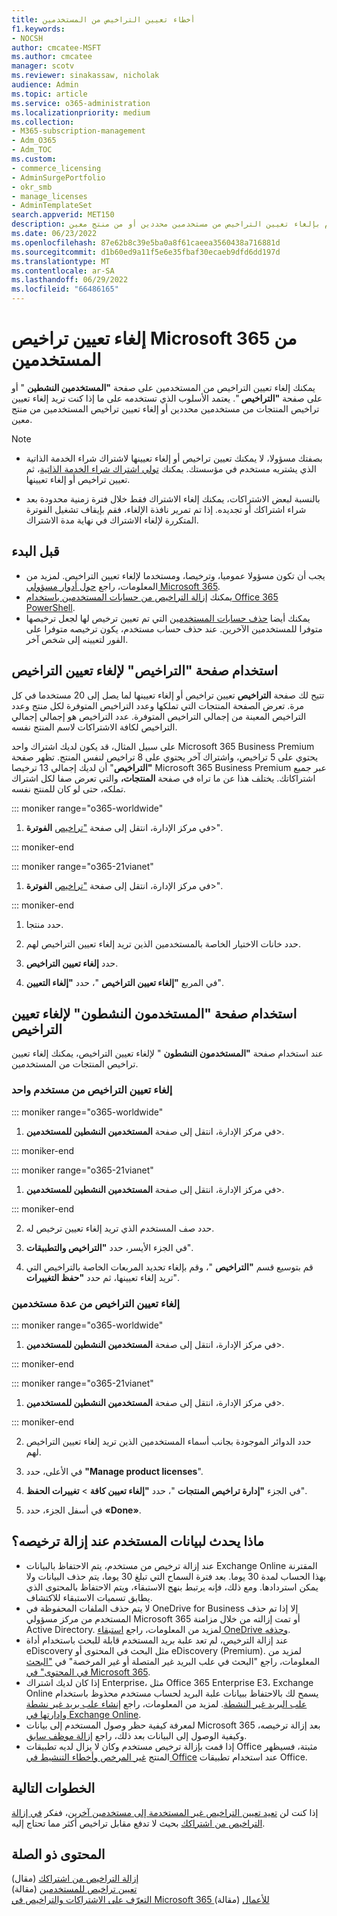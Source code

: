 ```yaml
---
title: أخطاء تعيين التراخيص من المستخدمين
f1.keywords:
- NOCSH
author: cmcatee-MSFT
ms.author: cmcatee
manager: scotv
ms.reviewer: sinakassaw, nicholak
audience: Admin
ms.topic: article
ms.service: o365-administration
ms.localizationpriority: medium
ms.collection:
- M365-subscription-management
- Adm_O365
- Adm_TOC
ms.custom:
- commerce_licensing
- AdminSurgePortfolio
- okr_smb
- manage_licenses
- AdminTemplateSet
search.appverid: MET150
description: يعتمد الأسلوب الذي تستخدمه لإلغاء تعيين تراخيص المنتجات على ما إذا كنت تقوم بإلغاء تعيين التراخيص من مستخدمين محددين أو من منتج معين.
ms.date: 06/23/2022
ms.openlocfilehash: 87e62b8c39e5ba0a8f61caeea3560438a716881d
ms.sourcegitcommit: d1b60ed9a11f5e6e35fbaf30ecaeb9dfd6dd197d
ms.translationtype: MT
ms.contentlocale: ar-SA
ms.lasthandoff: 06/29/2022
ms.locfileid: "66486165"
---
```

# <a name="unassign-microsoft-365-licenses-from-users"></a>إلغاء تعيين تراخيص Microsoft 365 من المستخدمين

يمكنك إلغاء تعيين التراخيص من المستخدمين على صفحة **"المستخدمين النشطين** " أو على صفحة **"التراخيص** ". يعتمد الأسلوب الذي تستخدمه على ما إذا كنت تريد إلغاء تعيين تراخيص المنتجات من مستخدمين محددين أو إلغاء تعيين تراخيص المستخدمين من منتج معين.

> [!NOTE]
> 
> - بصفتك مسؤولا، لا يمكنك تعيين تراخيص أو إلغاء تعيينها لاشتراك شراء الخدمة الذاتية الذي يشتريه مستخدم في مؤسستك. يمكنك [تولي اشتراك شراء الخدمة الذاتية](../../commerce/subscriptions/manage-self-service-purchases-admins.md#take-over-a-self-service-purchase-subscription)، ثم تعيين تراخيص أو إلغاء تعيينها.
> 
> - بالنسبة لبعض الاشتراكات، يمكنك إلغاء الاشتراك فقط خلال فترة زمنية محدودة بعد شراء اشتراكك أو تجديده. إذا تم تمرير نافذة الإلغاء، فقم بإيقاف تشغيل الفوترة المتكررة لإلغاء الاشتراك في نهاية مدة الاشتراك.

## <a name="before-you-begin"></a>قبل البدء

- يجب أن تكون مسؤولا عموميا، وترخيصا، ومستخدما لإلغاء تعيين التراخيص. لمزيد من المعلومات، راجع [حول أدوار مسؤولي Microsoft 365](../add-users/about-admin-roles.md).
- يمكنك [إزالة التراخيص من حسابات المستخدمين باستخدام Office 365 PowerShell](../../enterprise/remove-licenses-from-user-accounts-with-microsoft-365-powershell.md).
- يمكنك أيضا [حذف حسابات المستخدمين](../add-users/delete-a-user.md) التي تم تعيين ترخيص لها لجعل ترخيصها متوفرا للمستخدمين الآخرين. عند حذف حساب مستخدم، يكون ترخيصه متوفرا على الفور لتعيينه إلى شخص آخر.

## <a name="use-the-licenses-page-to-unassign-licenses"></a>استخدام صفحة "التراخيص" لإلغاء تعيين التراخيص

تتيح لك صفحة **التراخيص** تعيين تراخيص أو إلغاء تعيينها لما يصل إلى 20 مستخدما في كل مرة. تعرض الصفحة المنتجات التي تملكها وعدد التراخيص المتوفرة لكل منتج وعدد التراخيص المعينة من إجمالي التراخيص المتوفرة. عدد التراخيص هو إجمالي إجمالي التراخيص لكافة الاشتراكات لاسم المنتج نفسه.

على سبيل المثال، قد يكون لديك اشتراك واحد Microsoft 365 Business Premium يحتوي على 5 تراخيص، واشتراك آخر يحتوي على 8 تراخيص لنفس المنتج. تظهر صفحة **"التراخيص**" أن لديك إجمالي 13 ترخيصا Microsoft 365 Business Premium عبر جميع اشتراكاتك. يختلف هذا عن ما تراه في صفحة **المنتجات،** والتي تعرض صفا لكل اشتراك تملكه، حتى لو كان للمنتج نفسه.

::: moniker range="o365-worldwide"

1. في مركز الإدارة، انتقل إلى صفحة <a href="https://go.microsoft.com/fwlink/p/?linkid=842264" target="_blank">"تراخيص</a> **الفوترة**\>".

::: moniker-end

::: moniker range="o365-21vianet"

1. في مركز الإدارة، انتقل إلى صفحة <a href="https://go.microsoft.com/fwlink/p/?linkid=850625" target="_blank">"تراخيص</a> **الفوترة**\>".

::: moniker-end

1. حدد منتجا.

2. حدد خانات الاختيار الخاصة بالمستخدمين الذين تريد إلغاء تعيين التراخيص لهم.

3. حدد **إلغاء تعيين التراخيص**.

4. في المربع **"إلغاء تعيين التراخيص** "، حدد **"إلغاء التعيين**".

## <a name="use-the-active-users-page-to-unassign-licenses"></a>استخدام صفحة "المستخدمون النشطون" لإلغاء تعيين التراخيص

عند استخدام صفحة **"المستخدمون النشطون** " لإلغاء تعيين التراخيص، يمكنك إلغاء تعيين تراخيص المنتجات من المستخدمين.

### <a name="unassign-licenses-from-one-user"></a>إلغاء تعيين التراخيص من مستخدم واحد

::: moniker range="o365-worldwide"

1. في مركز الإدارة، انتقل إلى صفحة **المستخدمين النشطين للمستخدمين**\>.<a href="https://go.microsoft.com/fwlink/p/?linkid=834822" target="_blank"></a>

::: moniker-end

::: moniker range="o365-21vianet"

1. في مركز الإدارة، انتقل إلى صفحة **المستخدمين النشطين للمستخدمين**\>.<a href="https://go.microsoft.com/fwlink/p/?linkid=850628" target="_blank"></a>

::: moniker-end

2. حدد صف المستخدم الذي تريد إلغاء تعيين ترخيص له.

3. في الجزء الأيسر، حدد **"التراخيص والتطبيقات**".

4. قم بتوسيع قسم **"التراخيص** "، وقم بإلغاء تحديد المربعات الخاصة بالتراخيص التي تريد إلغاء تعيينها، ثم حدد **"حفظ التغييرات**".

### <a name="unassign-licenses-from-multiple-users"></a>إلغاء تعيين التراخيص من عدة مستخدمين

::: moniker range="o365-worldwide"

1. في مركز الإدارة، انتقل إلى صفحة **المستخدمين النشطين للمستخدمين**\>.<a href="https://go.microsoft.com/fwlink/p/?linkid=834822" target="_blank"></a>

::: moniker-end

::: moniker range="o365-21vianet"

1. في مركز الإدارة، انتقل إلى صفحة **المستخدمين النشطين للمستخدمين**\>.<a href="https://go.microsoft.com/fwlink/p/?linkid=850628" target="_blank"></a>

::: moniker-end

2. حدد الدوائر الموجودة بجانب أسماء المستخدمين الذين تريد إلغاء تعيين التراخيص لهم.

3. في الأعلى، حدد **"Manage product licenses**".

4. في الجزء **"إدارة تراخيص المنتجات** "، حدد **"إلغاء تعيين كافة** > **تغييرات الحفظ**".

5. في أسفل الجزء، حدد **«Done»**.  

## <a name="what-happens-to-a-users-data-when-you-remove-their-license"></a>ماذا يحدث لبيانات المستخدم عند إزالة ترخيصه؟

- عند إزالة ترخيص من مستخدم، يتم الاحتفاظ بالبيانات Exchange Online المقترنة بهذا الحساب لمدة 30 يوما. بعد فترة السماح التي تبلغ 30 يوما، يتم حذف البيانات ولا يمكن استردادها. ومع ذلك، فإنه يرتبط بنهج الاستبقاء، ويتم الاحتفاظ بالمحتوى الذي يطابق تسميات الاستبقاء للاكتشاف.
- لا يتم حذف الملفات المحفوظة في OneDrive for Business إلا إذا تم حذف المستخدم من مركز مسؤولي Microsoft 365 أو تمت إزالته من خلال مزامنة Active Directory. لمزيد من المعلومات، راجع [استبقاء OneDrive وحذفه](/onedrive/retention-and-deletion).
- عند إزالة الترخيص، لم تعد علبة بريد المستخدم قابلة للبحث باستخدام أداة eDiscovery مثل البحث في المحتوى أو eDiscovery (Premium). لمزيد من المعلومات، راجع "البحث في علب البريد غير المتصلة أو غير المرخصة" في ["البحث في المحتوى" في Microsoft 365](../../compliance/content-search.md).
- إذا كان لديك اشتراك Enterprise، مثل Office 365 Enterprise E3، Exchange Online يسمح لك بالاحتفاظ ببيانات علبة البريد لحساب مستخدم محذوظ باستخدام [علب البريد غير النشطة](../../compliance/inactive-mailboxes-in-office-365.md). لمزيد من المعلومات، راجع [إنشاء علب بريد غير نشطة وإدارتها في Exchange Online](../../compliance/create-and-manage-inactive-mailboxes.md).
- لمعرفة كيفية حظر وصول المستخدم إلى بيانات Microsoft 365 بعد إزالة ترخيصه، وكيفية الوصول إلى البيانات بعد ذلك، راجع [إزالة موظف سابق](../add-users/remove-former-employee.md).
- إذا قمت بإزالة ترخيص مستخدم وكان لا يزال لديه تطبيقات Office مثبتة، فسيظهر المنتج [غير المرخص وأخطاء التنشيط في Office](https://support.microsoft.com/office/0d23d3c0-c19c-4b2f-9845-5344fedc4380) عند استخدام تطبيقات Office.

## <a name="next-steps"></a>الخطوات التالية

إذا كنت لن [تعيد تعيين التراخيص غير المستخدمة إلى مستخدمين آخرين](../../managed-desktop/get-started/assign-licenses.md)، ففكر [في إزالة التراخيص من اشتراكك](../../commerce/licenses/buy-licenses.md) بحيث لا تدفع مقابل تراخيص أكثر مما تحتاج إليه.

## <a name="related-content"></a>المحتوى ذو الصلة

[إزالة التراخيص من اشتراكك](../../commerce/licenses/buy-licenses.md) (مقال)\
[تعيين تراخيص للمستخدمين](assign-licenses-to-users.md) (مقالة)\
[التعرّف على الاشتراكات والتراخيص في Microsoft 365 للأعمال](../../commerce/licenses/subscriptions-and-licenses.md) (مقالة)
